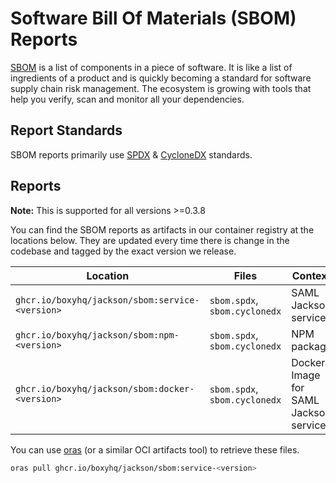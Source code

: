 # Software Bill Of Materials (SBOM) Reports

[SBOM](https://en.wikipedia.org/wiki/Software_bill_of_materials) is a list of components in a piece of software. It is like a list of ingredients of a product and is quickly becoming a standard for software supply chain risk management. The ecosystem is growing with tools that help you verify, scan and monitor all your dependencies.

## Report Standards

SBOM reports primarily use [SPDX](https://en.wikipedia.org/wiki/Software_Package_Data_Exchange) & [CycloneDX](https://cyclonedx.org/) standards.

## Reports

**Note:** This is supported for all versions >=0.3.8

You can find the SBOM reports as artifacts in our container registry at the locations below. They are updated every time there is change in the codebase and tagged by the exact version we release.

| Location                                        | Files                         | Context                               |
| ----------------------------------------------- | ----------------------------- | ------------------------------------- |
| `ghcr.io/boxyhq/jackson/sbom:service-<version>` | `sbom.spdx`, `sbom.cyclonedx` | SAML Jackson service                  |
| `ghcr.io/boxyhq/jackson/sbom:npm-<version>`     | `sbom.spdx`, `sbom.cyclonedx` | NPM package                           |
| `ghcr.io/boxyhq/jackson/sbom:docker-<version>`  | `sbom.spdx`, `sbom.cyclonedx` | Docker Image for SAML Jackson service |

You can use [oras](https://oras.land/docs/how_to_guides/installation) (or a similar OCI artifacts tool) to retrieve these files.

```bash
oras pull ghcr.io/boxyhq/jackson/sbom:service-<version>
```
